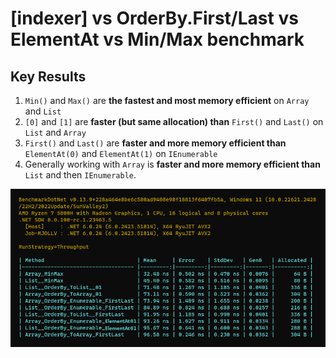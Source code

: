 # [indexer] vs OrderBy.First/Last vs ElementAt vs Min/Max benchmark

## Key Results

1. `Min()` and `Max()` are **the fastest and most memory efficient** on `Array` and `List`
2. `[0]` and `[1]` are **faster (but same allocation) than** `First()` and `Last()` on `List` and `Array`
3. `First()` and `Last()` are **faster and more memory efficient than** `ElementAt(0)` and `ElementAt(1)` on `IEnumerable`
4. Generally working with `Array` is **faster and more memory efficient than** `List` and then `IEnumerable`.

![Benchmark](Benchmark.png)

